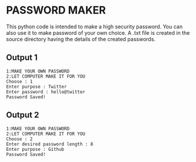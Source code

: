 # PASSWORD MAKER

This python code is intended to make a high security password. You can also use it to make password of your own choice. A .txt file is created in the source directory having the details of the created passwords.

## Output 1

```
1:MAKE YOUR OWN PASSWORD
2:LET COMPUTER MAKE IT FOR YOU
Choose : 1
Enter purpose : Twitter
Enter password : hello@twitter
Password Saved!
```

## Output 2

```
1:MAKE YOUR OWN PASSWORD
2:LET COMPUTER MAKE IT FOR YOU
Choose : 2
Enter desired password length : 8
Enter purpose : Github
Password Saved!
```
